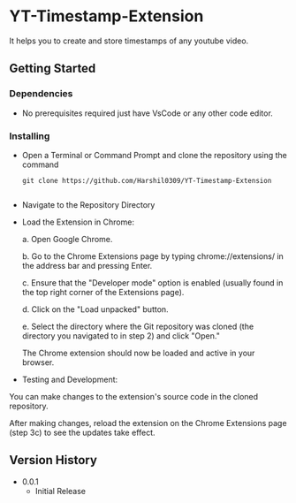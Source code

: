 # YT-Timestamp-Extension

It helps you to create and store timestamps of any youtube video.


## Getting Started

### Dependencies

* No prerequisites required just have VsCode or any other code editor.

### Installing

* Open a Terminal or Command Prompt and clone the repository using the command
  
  ```
  git clone https://github.com/Harshil0309/YT-Timestamp-Extension

  
* Navigate to the Repository Directory

* Load the Extension in Chrome:

   a. Open Google Chrome.

   b. Go to the Chrome Extensions page by typing chrome://extensions/ in the address bar and pressing Enter.

   c. Ensure that the "Developer mode" option is enabled (usually found in the top right corner of the Extensions page).

   d. Click on the "Load unpacked" button.

   e. Select the directory where the Git repository was cloned (the directory you navigated to in step 2) and click "Open."

   The Chrome extension should now be loaded and active in your browser.

*  Testing and Development:

You can make changes to the extension's source code in the cloned repository.

After making changes, reload the extension on the Chrome Extensions page (step 3c) to see the updates take effect.   

## Version History

* 0.0.1
    * Initial Release



